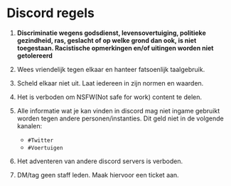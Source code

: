 # Discord regels

1. **Discriminatie wegens godsdienst, levensovertuiging, politieke gezindheid, ras, geslacht of op welke grond dan ook, is niet toegestaan. Racistische opmerkingen en/of uitingen worden niet getolereerd**

1. Wees vriendelijk tegen elkaar en hanteer fatsoenlijk taalgebruik.

1. Scheld elkaar niet uit. Laat iedereen in zijn normen en waarden.

1. Het is verboden om NSFW(Not safe for work) content te delen.

1. Alle informatie wat je kan vinden in discord mag niet ingame gebruikt worden tegen andere personen/instanties.
   Dit geld niet in de volgende kanalen:

   - `#Twitter`
   - `#Voertuigen`

1. Het adventeren van andere discord servers is verboden.

1. DM/tag geen staff leden. Maak hiervoor een ticket aan.
